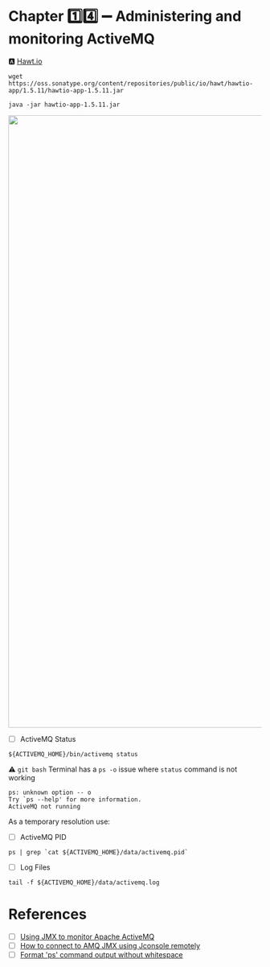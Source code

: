 # Chapter :one::four: :heavy_minus_sign: Administering and monitoring ActiveMQ


:a: [Hawt.io](https://hawtio.github.io)



```
wget https://oss.sonatype.org/content/repositories/public/io/hawt/hawtio-app/1.5.11/hawtio-app-1.5.11.jar 
``` 

```
java -jar hawtio-app-1.5.11.jar 
```

<img src="https://github.com/valiha-com/labs/blob/main/images/hawtio-activemq.png" width=1218  > </img>


- [ ] ActiveMQ Status

```
${ACTIVEMQ_HOME}/bin/activemq status
```


:warning: `git bash` Terminal has a `ps -o` issue where `status` command is not working

```
ps: unknown option -- o
Try `ps --help' for more information.
ActiveMQ not running
```
As a temporary resolution use:


- [ ] ActiveMQ PID 

```
ps | grep `cat ${ACTIVEMQ_HOME}/data/activemq.pid` 
```


- [ ] Log Files

```
tail -f ${ACTIVEMQ_HOME}/data/activemq.log 
```


# References

- [ ] [Using JMX to monitor Apache ActiveMQ](https://activemq.apache.org/jmx)
- [ ] [How to connect to AMQ JMX using Jconsole remotely](https://access.redhat.com/solutions/252303)
- [ ] [Format 'ps' command output without whitespace](https://unix.stackexchange.com/questions/153157/format-ps-command-output-without-whitespace)
